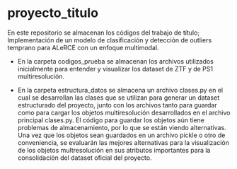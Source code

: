 # proyecto_titulo
En este repositorio se almacenan los códigos del trabajo de título; Implementación de un modelo de clasificación y detección de outliers temprano para ALeRCE con un enfoque multimodal.

 - En la carpeta codigos_prueba se almacenan los archivos utilizados inicialmente para entender y visualizar los dataset de ZTF y de PS1 multiresolución.

 - En la carpeta estructura_datos se almacena un archivo clases.py en el cual se desarrollan las clases que se utilizan para generar un dataset estructurado del proyecto, junto con los archivos tanto para guardar como para cargar los objetos multiresolución desarrollados en el archivo principal clases.py. El código para guardar los objetos aún tiene problemas de almacenamiento, por lo que se están viendo alternativas. Una vez que los objetos sean guardados en un archivo pickle o otro de conveniencia, se evaluarán las mejores alternativas para la visualización de los objetos multresolución en sus atributos importantes para la consolidación del dataset oficial del proyecto.
